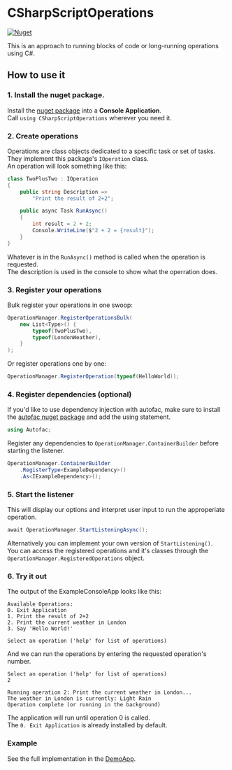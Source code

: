 # CSharpScriptOperations

[![Nuget](https://img.shields.io/nuget/v/CSharpScriptOperations?style=for-the-badge "Nuget")](https://www.nuget.org/packages/CSharpScriptOperations)

This is an approach to running blocks of code or long-running operations using C#.  

## How to use it
### 1. Install the nuget package.
Install the  [nuget package](https://www.nuget.org/packages/CSharpScriptOperations/) into a **Console Application**.  
Call `using CSharpScriptOperations` wherever you need it.

### 2. Create operations
Operations are class objects dedicated to a specific task or set of tasks. They implement this package's `IOperation` class.  
An operation will look something like this:
```csharp
class TwoPlusTwo : IOperation
{
    public string Description => 
        "Print the result of 2+2";

    public async Task RunAsync()
    {
        int result = 2 + 2;
        Console.WriteLine($"2 + 2 = {result}");
    }
}
```
Whatever is in the `RunAsync()` method is called when the operation is requested.  
The description is used in the console to show what the operration does.

### 3. Register your operations
Bulk register your operations in one swoop:
```csharp
OperationManager.RegisterOperationsBulk(
    new List<Type>() {
        typeof(TwoPlusTwo),
        typeof(LondonWeather),
    }
);
```

Or register operations one by one:
```csharp
OperationManager.RegisterOperation(typeof(HelloWorld));
```

### 4. Register dependencies (optional)
If you'd like to use dependency injection with autofac, make sure to install the [autofac nuget package](https://www.nuget.org/packages/Autofac) and add the using statement.

```csharp
using Autofac;
```
Register any dependencies to `OperationManager.ContainerBuilder` before starting the listener.
```csharp
OperationManager.ContainerBuilder
    .RegisterType<ExampleDependency>()
    .As<IExampleDependency>();
```

### 5. Start the listener
This will display our options and interpret user input to run the approperiate operation.
```csharp
await OperationManager.StartListeningAsync();
```
Alternatively you can implement your own version of `StartListening()`.  
You can access the registered operations and it's classes through the
`OperationManager.RegisteredOperations` object.

### 6. Try it out
The output of the ExampleConsoleApp looks like this:
```
Available Operations:
0. Exit Application
1. Print the result of 2+2
2. Print the current weather in London
3. Say 'Hello World!'

Select an operation ('help' for list of operations)
```
And we can run the operations by entering the requested operation's number.
```
Select an operation ('help' for list of operations)
2

Running operation 2: Print the current weather in London...
The weather in London is currently: Light Rain
Operation complete (or running in the background)
```
The application will run until operation 0 is called.  
The `0. Exit Application` is already installed by default.

### Example

See the full implementation in the [DemoApp](https://github.com/NotCoffee418/CSharpScriptOperations/blob/main/DemoApp).